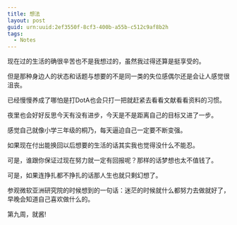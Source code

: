 ```yaml
---
title: 想法
layout: post
guid: urn:uuid:2ef3550f-8cf3-400b-a55b-c512c9af8b2h
tags:
  - Notes
---
```


<!--
[![bridge to wonderland]({{ site.baseurl }}/media/files/2014/09/05/bridge-to-wonderland.jpg)](http://500px.com/photo/82158657)

[Lucian](http://lucianmarin.com/ "Lucian")
-->

现在过的生活的确很辛苦也不是我想过的，虽然我过得还算是挺享受的。

但是那种身边人的状态和话题与想要的不是同一类的失位感偶尔还是会让人感觉很沮丧。

已经慢慢养成了哪怕是打DotA也会只打一把就赶紧去看看文献看看资料的习惯。

夜里也会好好反思今天有没有进步，今天是不是距离自己的目标又进了一步。

感觉自己就像小学三年级的桐乃，每天逼迫自己一定要不断变强。

如果现在付出能换回以后想要的生活的话其实我也觉得没什么不能忍。

可是，谁跟你保证过现在努力就一定有回报呢？那样的话梦想也太不值钱了。

可是，如果连挣扎都不挣扎的话那人生也就只剩幻想了。

参观微软亚洲研究院的时候想到的一句话：迷茫的时候就什么都努力去做就好了，早晚会知道自己喜欢做什么的。

第九周，就酱!